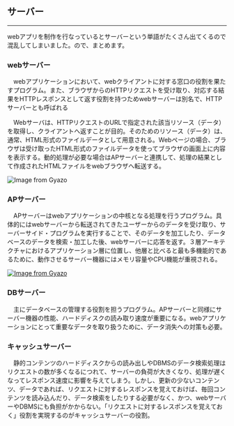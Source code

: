 ## サーバー

------

webアプリを制作を行なっているとサーバーという単語がたくさん出てくるので混乱してしまいました。ので、まとめます。

### webサーバー

 　webアプリケーションにおいて、webクライアントに対する窓口の役割を果たすプログラム。また、ブラウザからのHTTPリクエストを受け取り、対応する結果をHTTPレスポンスとして返す役割を持つためwebサーバーは別名で、HTTPサーバーとも呼ばれる

　Webサーバは、HTTPリクエストのURLで指定された該当リソース（データ）を取得し、クライアントへ返すことが目的。そのためのリソース（データ）は、通常、HTML形式のファイルデータとして用意される。Webページの場合、ブラウザは受け取ったHTML形式のファイルデータを使ってブラウザの画面上に内容を表示する。動的処理が必要な場合はAPサーバーと連携して、処理の結果として作成されたHTMLファイルをwebブラウザへ転送する。

![Image from Gyazo](https://t.gyazo.com/teams/diveintocode/359e1ee244b1ea0f718799d2859e06d1.png)



### APサーバー

　APサーバーはwebアプリケーションの中核となる処理を行うプログラム。具体的にはwebサーバーから転送されてきたユーザーからのデータを受け取り、サーバーサイド・プログラムを実行することで、そのデータを加工したり、データベースのデータを検索・加工した後、webサーバーに応答を返す。３層アーキテクチャにおけるアプリケーション層に位置し、他層と比べると最も多機能的であるために、動作させるサーバー機器にはメモリ容量やCPU機能が重視される。

[![Image from Gyazo](https://t.gyazo.com/teams/diveintocode/b0b4486ba33df24020b351bf02af9f0b.png)](https://diveintocode.gyazo.com/b0b4486ba33df24020b351bf02af9f0b)



### DBサーバー

　主にデータベースの管理する役割を担うプログラム。APサーバーと同様にサーバー機器の性能、ハードディスクの読み取り速度が重要になる。webアプリケーションにとって重要なデータを取り扱うために、データ消失への対策も必要。



### キャッシュサーバー

　静的コンテンツのハードディスクからの読み出しやDBMSのデータ検索処理はリクエストの数が多くなるにつれて、サーバーの負荷が大きくなり、処理が遅くなってレスポンス速度に影響を与えてしまう。しかし、更新の少ないコンテンツ、データであれば、リクエストに対するレスポンスを覚えておけば、毎回コンテンツを読み込んだり、データ検索をしたりする必要がなく、かつ、webサーバーやDBMSにも負担がかからない。「リクエストに対するレスポンスを覚えておく」役割を実現するのがキャッシュサーバーの役割。
